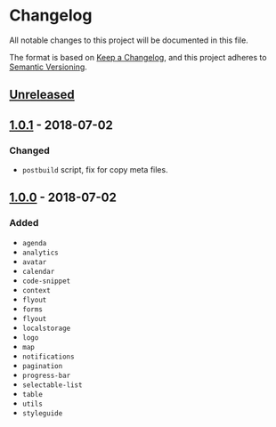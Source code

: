 # Changelog
All notable changes to this project will be documented in this file.

The format is based on [Keep a Changelog](http://keepachangelog.com/),
and this project adheres to [Semantic Versioning](https://semver.org/).

## [Unreleased]

## [1.0.1] - 2018-07-02
### Changed
- `postbuild` script, fix for copy meta files.

## [1.0.0] - 2018-07-02
### Added
- `agenda`
- `analytics`
- `avatar`
- `calendar`
- `code-snippet`
- `context`
- `flyout`
- `forms`
- `flyout`
- `localstorage`
- `logo`
- `map`
- `notifications`
- `pagination`
- `progress-bar`
- `selectable-list`
- `table`
- `utils`
- `styleguide`

[Unreleased]: https://github.com/digipolisantwerp/acpaas-ui_angular/compare/v1.0.1...HEAD
[1.0.1]: https://github.com/digipolisantwerp/acpaas-ui_angular/compare/v1.0.0...v1.0.1
[1.0.0]: https://github.com/digipolisantwerp/acpaas-ui_angular/compare/v1.0.0
